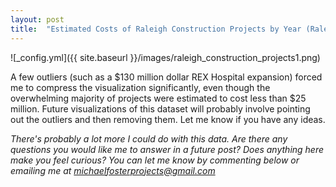 ```yaml
---
layout: post
title:  "Estimated Costs of Raleigh Construction Projects by Year (Raleigh Open Data Project)"
---
```


![_config.yml]({{ site.baseurl }}/images/raleigh_construction_projects1.png)

A few outliers (such as a $130 million dollar REX Hospital expansion) forced me to compress the visualization significantly, even though the overwhelming majority of projects were estimated to cost less than $25 million. Future visualizations of this dataset will probably involve pointing out the outliers and then removing them. Let me know if you have any ideas.

*There's probably a lot more I could do with this data. Are there any questions you would like me to answer in a future post? Does anything here make you feel curious? You can let me know by commenting below or emailing me at [michaelfosterprojects@gmail.com](mailto:michaelfosterprojects@gmail.com)*